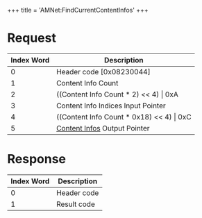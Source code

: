 +++
title = 'AMNet:FindCurrentContentInfos'
+++

# Request

| Index Word | Description                                                                         |
|------------|-------------------------------------------------------------------------------------|
| 0          | Header code \[0x08230044\]                                                          |
| 1          | Content Info Count                                                                  |
| 2          | ((Content Info Count \* 2) \<\< 4) \| 0xA                                           |
| 3          | Content Info Indices Input Pointer                                                  |
| 4          | ((Content Info Count \* 0x18) \<\< 4) \| 0xC                                        |
| 5          | [Content Infos](Application_Manager_Services#ContentInfo "wikilink") Output Pointer |

# Response

| Index Word | Description |
|------------|-------------|
| 0          | Header code |
| 1          | Result code |
